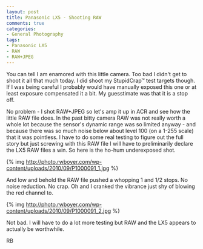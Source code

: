 ```yaml
---
layout: post
title: Panasonic LX5 - Shooting RAW
comments: true
categories:
- General Photography
tags:
- Panasonic LX5
- RAW
- RAW+JPEG
---
```

You can tell I am enamored with this little camera. Too bad I didn't get to shoot it all that much today. I did shoot my StupidCrap™ test targets though. If I was being careful I probably would have manually exposed this one or at least exposure compensated it a bit. My guesstimate was that it is a stop off.

No problem - I shot RAW+JPEG so let's amp it up in ACR and see how the little RAW file does.  In the past bitty camera RAW was not really worth a whole lot because the sensor's dynamic range was so limited anyway - and because there was so much noise below about level 100 (on a 1-255 scale) that it was pointless. I have to do some real testing to figure out the full story but just screwing with this RAW file I will have to preliminarily declare the LX5 RAW files a win.  So here is the ho-hum underexposed shot.

{% img http://photo.rwboyer.com/wp-content/uploads/2010/09/P1000091_1.jpg %}

And low and behold the RAW file pushed a whopping 1 and 1/2 stops. No noise reduction. No crap. Oh and I cranked the vibrance just shy of blowing the red channel to.

{% img http://photo.rwboyer.com/wp-content/uploads/2010/09/P1000091_2.jpg %}

Not bad. I will have to do a lot more testing but RAW and the LX5 appears to actually be worthwhile.

RB